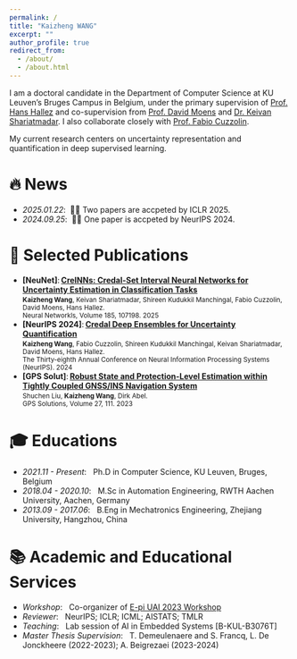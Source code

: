 ```yaml
---
permalink: /
title: "Kaizheng WANG"
excerpt: ""
author_profile: true
redirect_from: 
  - /about/
  - /about.html
---
```


<!-- {% if site.google_scholar_stats_use_cdn %}
{% assign gsDataBaseUrl = "https://cdn.jsdelivr.net/gh/" | append: site.repository | append: "@" %}
{% else %}
{% assign gsDataBaseUrl = "https://raw.githubusercontent.com/" | append: site.repository | append: "/" %}
{% endif %}
{% assign url = gsDataBaseUrl | append: "google-scholar-stats/gs_data_shieldsio.json" %} -->

<!-- <span class='anchor' id='about-me'></span> -->

I am a doctoral candidate in the Department of Computer Science at KU Leuven’s Bruges Campus in Belgium, under the primary supervision of [Prof. Hans Hallez](https://www.kuleuven.be/wieiswie/en/person/00080562) and co-supervision from [Prof. David Moens](https://www.kuleuven.be/wieiswie/en/person/00012025) and [Dr. Keivan Shariatmadar](https://www.linkedin.com/in/keivan-shariatmadar/?originalSubdomain=be). I also collaborate closely with [Prof. Fabio Cuzzolin](https://www.brookes.ac.uk/profiles/staff/fabio-cuzzolin).

My current research centers on uncertainty representation and quantification in deep supervised learning.  


# 🔥 News
- *2025.01.22*: &nbsp;🎉🎉 Two papers are accpeted by ICLR 2025.
- *2024.09.25*: &nbsp;🎉🎉 One paper is accpeted by NeurIPS 2024.

# 📝 Selected Publications
- **\[NeuNet\]**: [**CreINNs: Credal-Set Interval Neural Networks for Uncertainty Estimation in Classification Tasks**](https://www.sciencedirect.com/science/article/pii/S0893608025000772)<br>
  <small>
  **Kaizheng Wang**, Keivan Shariatmadar, Shireen Kudukkil Manchingal, Fabio Cuzzolin, David Moens, Hans Hallez.<br>
  Neural Networkls, Volume 185, 107198. 2025<br>
  </small>
- **\[NeurIPS 2024\]**: [**Credal Deep Ensembles for Uncertainty Quantification**](https://proceedings.neurips.cc/paper_files/paper/2024/hash/911fc798523e7d4c2e9587129fcf88fc-Abstract-Conference.html)<br>
  <small>
  **Kaizheng Wang**, Fabio Cuzzolin, Shireen Kudukkil Manchingal, Keivan Shariatmadar, David Moens, Hans Hallez.<br>
  The Thirty-eighth Annual Conference on Neural Information Processing Systems (NeurIPS). 2024<br>
  </small>
- **\[GPS Solut\]**: [**Robust State and Protection-Level Estimation within Tightly Coupled GNSS/INS Navigation System**](https://doi.org/10.1007/s10291-023-01447-z)<br>
  <small>
  Shuchen Liu, **Kaizheng Wang**, Dirk Abel.<br>
  GPS Solutions, Volume 27, 111. 2023<br>
  </small>



# 🎓 Educations
- *2021.11 - Present*: &nbsp; Ph.D in Computer Science, KU Leuven, Bruges, Belgium
- *2018.04 - 2020.10*: &nbsp; M.Sc in Automation Engineering, RWTH Aachen University, Aachen, Germany
- *2013.09 - 2017.06*: &nbsp; B.Eng in Mechatronics Engineering, Zhejiang University, Hangzhou, China

# 📚 Academic and Educational Services
- *Workshop*: &nbsp; Co-organizer of [E-pi UAI 2023 Workshop](https://sites.google.com/view/epi-workshop-uai-2023/home?authuser=0)
- *Reviewer*: &nbsp; NeurIPS; ICLR; ICML; AISTATS; TMLR
- *Teaching*: &nbsp; Lab session of AI in Embedded Systems \[B-KUL-B3076T\]
- *Master Thesis Supervision*: &nbsp; T. Demeulenaere and S. Francq, L. De Jonckheere (2022-2023); A. Beigrezaei (2023-2024)

 